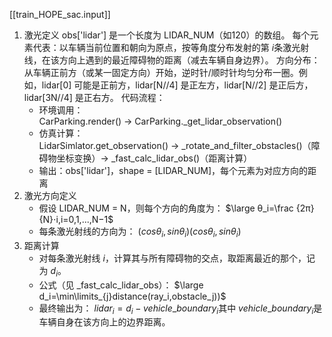 <sup></sup>[[train_HOPE_sac.input]]

1. 激光定义
	obs['lidar'] 是一个长度为 LIDAR_NUM（如120）的数组。
	每个元素代表：以车辆当前位置和朝向为原点，按等角度分布发射的第 $i$条激光射线，在该方向上遇到的最近障碍物的距离（减去车辆自身边界）。
	方向分布：从车辆正前方（或某一固定方向）开始，逆时针/顺时针均匀分布一圈。例如，lidar[0] 可能是正前方，lidar[N//4] 是正左方，lidar[N//2] 是正后方，lidar[3N//4] 是正右方。
	代码流程：
	 - 环境调用：CarParking.render() → CarParking._get_lidar_observation()
	 - 仿真计算：LidarSimlator.get_observation() → _rotate_and_filter_obstacles()（障碍物坐标变换）→ _fast_calc_lidar_obs()（距离计算）
	 - 输出：obs['lidar']，shape = [LIDAR_NUM]，每个元素为对应方向的距离
2. 激光方向定义
	- 假设 LIDAR_NUM = N，则每个方向的角度为：
	    $\large θ_i=\frac {2π}{N}⋅i,i=0,1,...,N−1$
	- 每条激光射线的方向为：
	    $(cos⁡θ_i,sin⁡θ_i)(cosθ_i​,sinθ_i​)$
3. 距离计算
	- 对每条激光射线 $i$，计算其与所有障碍物的交点，取距离最近的那个，记为 $d_i$​。
	- 公式（见 _fast_calc_lidar_obs）：
	    $\large d_i=\min\limits_{j}distance(ray_i,obstacle_j))$
	- 最终输出为：
	    $lidar_i=d_i−vehicle\_boundary_i​$
		其中 $vehicle\_boundary_i​$是车辆自身在该方向上的边界距离。
